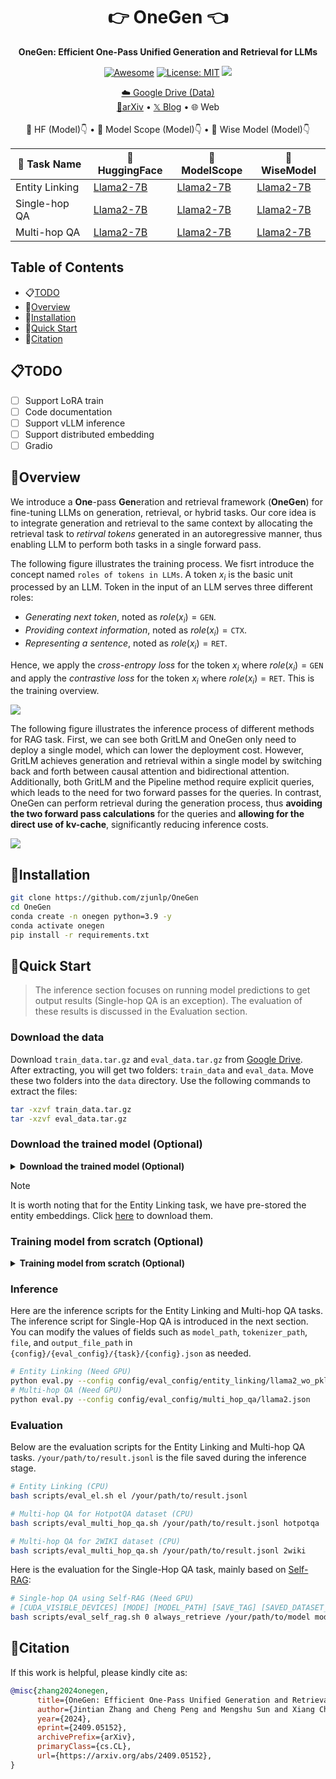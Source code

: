 <div align="center">
<h1 align="center"> 👉 OneGen 👈 </h1>
<b>OneGen: Efficient One-Pass Unified Generation and Retrieval for LLMs</b>

[![Awesome](https://awesome.re/badge.svg)](https://github.com/zjunlp/OneGen) 
[![License: MIT](https://img.shields.io/badge/License-MIT-green.svg)](https://opensource.org/licenses/MIT)
![](https://img.shields.io/github/last-commit/zjunlp/OneGen?color=green) 

<p align="center">
  <a href="https://drive.google.com/drive/folders/1ByufnAyvsfnrIVJzMwOHql3lYFVy6IJx?usp=drive_link">☁️ Google Drive (Data)</a>
  <br>
  <a href="https://arxiv.org/abs/2409.05152">📄arXiv</a> •
  <a href="https://x.com/zxlzr/status/1833433788036354523">𝕏 Blog</a> •
  <a>🌐 Web</a>
  <br>
  <br>
  <a>🤗 HF (Model)👇</a> •
  <a>🔭 Model Scope (Model)👇</a> •
  <a>🧊 Wise Model (Model)👇</a> 
</p>

| 🎯 Task Name      | 🤗 HuggingFace                              | 🔭 ModelScope                               | 🧊 WiseModel                                |
| -------------- | ---------------------------------------- | ---------------------------------------- | ---------------------------------------- |
| Entity Linking | [Llama2-7B](https://huggingface.co/zjunlp/OneGen-EntityLinking-Llama2-7B) | [Llama2-7B](https://www.modelscope.cn/models/ZJUNLP/OneGen-EntityLinking-Llama2-7B) | [Llama2-7B](https://www.wisemodel.cn/models/zjunlp/OneGen-EntityLinking-Llama2-7B) |
| Single-hop QA  | [Llama2-7B](https://huggingface.co/zjunlp/OneGen-SelfRAG-Llama2-7B) | [Llama2-7B](https://www.modelscope.cn/models/ZJUNLP/OneGen-SelfRAG-Llama2-7B) | [Llama2-7B](https://www.wisemodel.cn/models/zjunlp/OneGen-SelfRAG-Llama2-7B) |
| Multi-hop QA   | [Llama2-7B](https://huggingface.co/zjunlp/OneGen-MultiHop-Llama2-7B) | [Llama2-7B](https://www.modelscope.cn/models/ZJUNLP/OneGen-MultiHop-Llama2-7B) | [Llama2-7B](https://www.wisemodel.cn/models/zjunlp/OneGen-MultiHop-Llama2-7B) |
</div>




## Table of Contents

- 📋[TODO](#todo)
- 👀[Overview](#overview)
- 🔧[Installation](#installation)
- 🏃[Quick Start](#quick-start)
- 🚩[Citation](#citation)


## 📋TODO

- [ ] Support LoRA train
- [ ] Code documentation
- [ ] Support vLLM inference
- [ ] Support distributed embedding
- [ ] Gradio

## 👀Overview

We introduce a **One**-pass **Gen**eration and retrieval framework (**OneGen**) for fine-tuning LLMs on generation, retrieval, or hybrid tasks. Our core idea is to integrate generation and retrieval to the same context by allocating the retrieval task to *retirval tokens* generated in an autoregressive manner, thus enabling LLM to perform both tasks in a single forward pass.

The following figure illustrates the training process. We fisrt introduce the concept named `roles of tokens in LLMs`. A token $x_i$ is the basic unit processed by an LLM. Token in the input of an LLM serves three different roles:
- *Generating next token*, noted as $role(x_i)=\texttt{GEN}$.
- *Providing context information*, noted as $role(x_i)=\texttt{CTX}$.
- *Representing a sentence*, noted as $role(x_i)=\texttt{RET}$.

Hence, we apply the *cross-entropy loss* for the token $x_i$ where $role(x_i)=\texttt{GEN}$ and apply the *contrastive loss* for the token $x_i$ where $role(x_i)=\texttt{RET}$. This is the training overview.

![](./assets/train.jpg)

The following figure illustrates the inference process of different methods for RAG task. First, we can see both GritLM and OneGen only need to deploy a single model, which can lower the deployment cost. However, GritLM achieves generation and retrieval within a single model by switching back and forth between causal attention and bidirectional attention. Additionally, both GritLM and the Pipeline method require explicit queries, which leads to the need for two forward passes for the queries. In contrast, OneGen can perform retrieval during the generation process, thus **avoiding the two forward pass calculations** for the queries and **allowing for the direct use of kv-cache**, significantly reducing inference costs.

![](./assets/comparison.jpg)

## 🔧Installation

```bash
git clone https://github.com/zjunlp/OneGen
cd OneGen
conda create -n onegen python=3.9 -y
conda activate onegen
pip install -r requirements.txt
```

## 🏃Quick Start

> The inference section focuses on running model predictions to get output results (Single-hop QA is an exception). The evaluation of these results is discussed in the Evaluation section. 

### Download the data

Download `train_data.tar.gz` and `eval_data.tar.gz` from [Google Drive](https://drive.google.com/drive/folders/1ByufnAyvsfnrIVJzMwOHql3lYFVy6IJx?usp=drive_link). After extracting, you will get two folders: `train_data` and `eval_data`. Move these two folders into the `data` directory. Use the following commands to extract the files:
```bash
tar -xzvf train_data.tar.gz
tar -xzvf eval_data.tar.gz
```

### Download the trained model (Optional)

<details> 
<summary><b>Download the trained model (Optional)</b></summary> 
  
The model weights trained on three tasks have been made public and are available for download on three platforms: `🤗Huggingface`, `🔭ModelScope`, and `🧊WiseModel`. For detailed information, please refer to the table below:
| 🎯 Task Name      | 🤗 HuggingFace                              | 🔭 ModelScope                               | 🧊 WiseModel                                |
| -------------- | ---------------------------------------- | ---------------------------------------- | ---------------------------------------- |
| Entity Linking | [Llama2-7B](https://huggingface.co/zjunlp/OneGen-EntityLinking-Llama2-7B) | [Llama2-7B](https://www.modelscope.cn/models/ZJUNLP/OneGen-EntityLinking-Llama2-7B) | [Llama2-7B](https://www.wisemodel.cn/models/zjunlp/OneGen-EntityLinking-Llama2-7B) |
| Single-hop QA  | [Llama2-7B](https://huggingface.co/zjunlp/OneGen-SelfRAG-Llama2-7B) | [Llama2-7B](https://www.modelscope.cn/models/ZJUNLP/OneGen-SelfRAG-Llama2-7B) | [Llama2-7B](https://www.wisemodel.cn/models/zjunlp/OneGen-SelfRAG-Llama2-7B) |
| Multi-hop QA   | [Llama2-7B](https://huggingface.co/zjunlp/OneGen-MultiHop-Llama2-7B) | [Llama2-7B](https://www.modelscope.cn/models/ZJUNLP/OneGen-MultiHop-Llama2-7B) | [Llama2-7B](https://www.wisemodel.cn/models/zjunlp/OneGen-MultiHop-Llama2-7B) |

</details>


> [!NOTE]
> It is worth noting that for the Entity Linking task, we have pre-stored the entity embeddings. Click [here](https://huggingface.co/zjunlp/OneGenEmbedding/blob/main/OneGen-EntityLinking-Llama2-7B-Embedding.pkl) to download them.

### Training model from scratch (Optional)

<details> 
<summary><b>Training model from scratch (Optional)</b></summary>

We provide the training scripts for three tasks. If you are using a locally downloaded model, you can modify the `info-model` field in the `workflow/{task}/{model}.json` file. Update the `model_path` and `tokenizer_path` with the local paths. Note that the hyperparameters in the configuration files are set for 8xA800 GPUs. If you encounter OOM (Out of Memory) issues, please reduce the `per_device_train_batch_size`, `n_pos_per_sent`, `n_neg_per_pos`, and `max_length`.

```bash
# Entity Linking
deepspeed train.py --workflow workflow/entity_linking/llama2.json
# Single-Hop QA
deepspeed train.py --workflow workflow/self_rag/llama2.json
# Multi-hop QA
deepspeed train.py --workflow workflow/multi_hop_qa/llama2.json
```
</details>

### Inference

Here are the inference scripts for the Entity Linking and Multi-hop QA tasks. The inference script for Single-Hop QA is introduced in the next section. You can modify the values of fields such as `model_path`, `tokenizer_path`, `file`, and `output_file_path` in `{config}/{eval_config}/{task}/{config}.json` as needed.

```bash
# Entity Linking (Need GPU)
python eval.py --config config/eval_config/entity_linking/llama2_wo_pkl.json
# Multi-hop QA (Need GPU)
python eval.py --config config/eval_config/multi_hop_qa/llama2.json
```


### Evaluation

Below are the evaluation scripts for the Entity Linking and Multi-hop QA tasks. `/your/path/to/result.jsonl` is the file saved during the inference stage.

```bash
# Entity Linking (CPU)
bash scripts/eval_el.sh el /your/path/to/result.jsonl

# Multi-hop QA for HotpotQA dataset (CPU)
bash scripts/eval_multi_hop_qa.sh /your/path/to/result.jsonl hotpotqa

# Multi-hop QA for 2WIKI dataset (CPU)
bash scripts/eval_multi_hop_qa.sh /your/path/to/result.jsonl 2wiki
```

Here is the evaluation for the Single-Hop QA task, mainly based on [Self-RAG](https://github.com/AkariAsai/self-rag):
```bash
# Single-hop QA using Self-RAG (Need GPU)
# [CUDA_VISIBLE_DEVICES] [MODE] [MODEL_PATH] [SAVE_TAG] [SAVED_DATASET_PATH] [N_DOC] [ENV] [SCORE]
bash scripts/eval_self_rag.sh 0 always_retrieve /your/path/to/model model_tag saved_rank_path 5 true true
```

## 🚩Citation

If this work is helpful, please kindly cite as:

```bibtex
@misc{zhang2024onegen,
      title={OneGen: Efficient One-Pass Unified Generation and Retrieval for LLMs}, 
      author={Jintian Zhang and Cheng Peng and Mengshu Sun and Xiang Chen and Lei Liang and Zhiqiang Zhang and Jun Zhou and Huajun Chen and Ningyu Zhang},
      year={2024},
      eprint={2409.05152},
      archivePrefix={arXiv},
      primaryClass={cs.CL},
      url={https://arxiv.org/abs/2409.05152}, 
}
```
